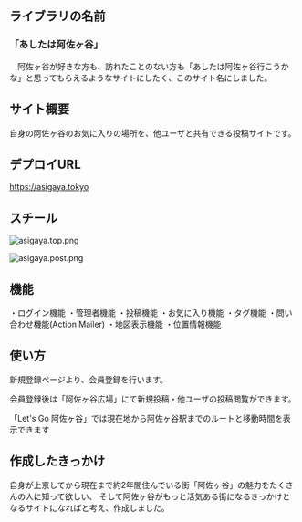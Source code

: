 ## ライブラリの名前
### 「あしたは阿佐ヶ谷」
　阿佐ヶ谷が好きな方も、訪れたことのない方も「あしたは阿佐ヶ谷行こうかな」と思ってもらえるようなサイトにしたく、このサイト名にしました。

## サイト概要
自身の阿佐ヶ谷のお気に入りの場所を、他ユーザと共有できる投稿サイトです。

## デプロイURL
https://asigaya.tokyo

## スチール
![asigaya.top.png](https://user-images.githubusercontent.com/55277210/72256269-1a026380-364c-11ea-8996-8bc8eb15be88.png)

![asigaya.post.png](https://user-images.githubusercontent.com/55277210/72257099-1ff94400-364e-11ea-8994-824f987c39d3.png)

## 機能
・ログイン機能
・管理者機能
・投稿機能
・お気に入り機能
・タグ機能
・問い合わせ機能(Action Mailer)
・地図表示機能
・位置情報機能

## 使い方
新規登録ページより、会員登録を行います。

会員登録後は「阿佐ヶ谷広場」にて新規投稿・他ユーザの投稿閲覧ができます。

「Let's Go 阿佐ヶ谷」では現在地から阿佐ヶ谷駅までのルートと移動時間を表示できます

## 作成したきっかけ
自身が上京してから現在まで約2年間住んでいる街「阿佐ヶ谷」の魅力をたくさんの人に知って欲しい、
そして阿佐ヶ谷がもっと活気ある街になるきっかけとなるサイトになればと考え、作成しました。
